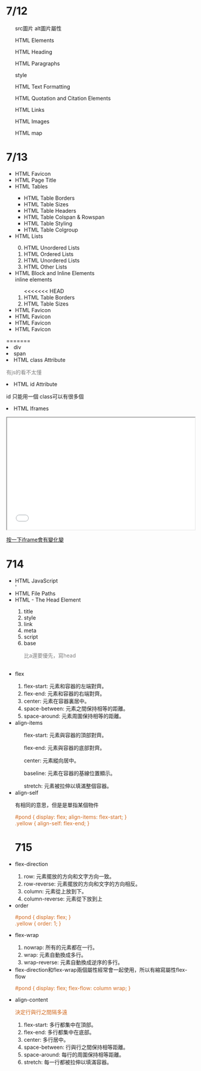   
  <h1>7/12</h1>
  
  
  <ul>
    <p>src圖片  alt圖片屬性</p>
    <p>HTML Elements</p>
    <p> HTML Heading</p>
    <p> HTML Paragraphs</p>
    <p> style</p>
    <p> HTML Text Formatting</p>
    <p> HTML Quotation and Citation Elements</p>
    <p> HTML Links</p>    
    <p> HTML Images</p>    
    <p> HTML map</p>

  </ul>
  
 
 <h1>7/13</h1>
 
 <ul>
  <li>HTML Favicon</li>
  <li>HTML Page Title</li>
  <li>HTML Tables</li>
    <ol style="list-style-type:square;">
    <li>HTML Table Borders</li>
    <li>HTML Table Sizes</li>
    <li>HTML Table Headers</li>
    <li>HTML Table Colspan & Rowspan</li>
    <li> HTML Table Styling</li>
    <li>HTML Table Colgroup</li>
    </ol> 
  <li>HTML Lists</li>
    <ol  type="1" start="0">
    <li>HTML Unordered Lists</li>
    <li>HTML Ordered Lists</li>
    <li>HTML Unordered Lists</li>
    <li>HTML Other Lists</li>
      </ol>
  <li>HTML Block and Inline Elements</li>
  inline elements
  <ol>
<<<<<<< HEAD
  <li>HTML Table Borders</li>
  <li>HTML Table Sizes</li>
   </ol> 
<li>HTML Favicon</li>
<li>HTML Favicon</li>
<li>HTML Favicon</li>
<li>HTML Favicon</li>

 </ul>
=======
    <li>div</li>
    <li>span</li>
  </ol>
  
  <li>HTML class Attribute</li>
    <p style=color:gray >有js的看不太懂</p>
  <li>HTML id Attribute</li>
    <p>id 只能用一個 class可以有很多個</p>
  <li>HTML Iframes</li>

  <p>   
  <iframe src="demo_iframe.htm" name="iframe_a" height="300px" width="100%" title="Iframe Example"></iframe>

  <p><a href="https://ithelp.ithome.com.tw/articles/10259782" target="iframe_a" >按一下iframe會有變化變</a></p>            
  </p>

 </ul>


 <h1>714</h1>
<ul>
<li> HTML JavaScript</li>'
<li>HTML File Paths</li>
<li> HTML - The Head Element  </li>
  <ol>
    <li>title</li>
    <li>style</li>
    <li>link</li>
    <li>meta</li>
    <li>script</li>
    <li>base</li>
    <p style=color:gray>比a還要優先，寫head</p>
  </ol>
  <br>


<li>flex</li>
<ol>
<li>flex-start: 元素和容器的左端對齊。</li>
<li>  flex-end: 元素和容器的右端對齊。 </li>
<li>  center: 元素在容器裏居中。 </li>
<li>  space-between: 元素之間保持相等的距離。 </li>
<li>  space-around: 元素周圍保持相等的距離。 </li>
</ol>



<li >align-items</li>


<ol>flex-start: 元素與容器的頂部對齊。</ol>
<ol>flex-end: 元素與容器的底部對齊。</ol>
<ol>center: 元素縱向居中。</ol>
<ol>baseline: 元素在容器的基線位置顯示。</ol>
<ol>stretch: 元素被拉伸以填滿整個容器。</ol>

<li>align-self</li>
<p>有相同的意思，但是是單指某個物件</p>
<p style=color:chocolate>
#pond {
  display: flex;
  align-items: flex-start;
}
<br>
.yellow {
align-self: flex-end;
}
</p>

<h1>715</h1>

<li >flex-direction</li>

<ol  type="1" start="1">
  <li>row: 元素擺放的方向和文字方向一致。</li>
  <li>row-reverse: 元素擺放的方向和文字的方向相反。</li>
  <li>column: 元素從上放到下。</li>
  <li>column-reverse: 元素從下放到上</li>
</ol>
<li>order</li>
<p style=color:chocolate>
#pond {
  display: flex;
}
<br>
.yellow {
order: 1;
}
</p>

<li>flex-wrap</li>
<ol>

<li>nowrap: 所有的元素都在一行。</li>
<li>wrap: 元素自動換成多行。</li>
<li>wrap-reverse: 元素自動換成逆序的多行。</li>
</ol>

<li>
flex-direction和flex-wrap兩個屬性經常會一起使用，所以有縮寫屬性flex-flow
<p style=color:chocolate>
#pond {
  display: flex;
flex-flow: column wrap;
}
</p>
</li>

<li>align-content</li>
<p style=color:chocolate>決定行與行之間隔多遠</p>

<ol  style="list-style-type:nember;">

  <li>flex-start: 多行都集中在頂部。</li>
  <li>flex-end: 多行都集中在底部。</li>
  <li>center: 多行居中。</li>
  <li>space-between: 行與行之間保持相等距離。</li>
  <li>space-around: 每行的周圍保持相等距離。</li>
  <li>stretch: 每一行都被拉伸以填滿容器。</li>

</ol>
